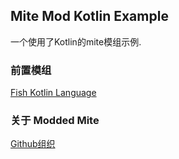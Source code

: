 ## Mite Mod Kotlin Example

一个使用了Kotlin的mite模组示例.

### 前置模组

[Fish Kotlin Language](https://github.com/yuchenxue123/fish-kotlin-language)

### 关于 Modded Mite

[Github组织](https://github.com/MinecraftIsTooEasy)